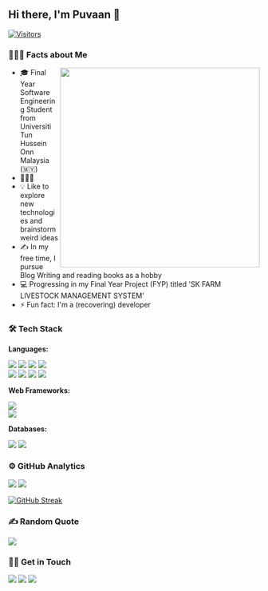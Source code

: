 
## Hi there, I'm Puvaan 👋

[![Visitors](https://api.visitorbadge.io/api/visitors?path=https%3A%2F%2Fgithub.com%2Fpuvaanraaj&label=Total%20profile%20visits&countColor=%23263759)](https://visitorbadge.io/status?path=https%3A%2F%2Fgithub.com%2Fpuvaanraaj)

### 👨🏻‍💻 Facts about Me


<img align="right" src="https://raw.githubusercontent.com/punitkmryh/punitkmryh/master/Developer.gif"  width="400">

- 🎓 Final Year Software Engineering Student from Universiti Tun Hussein Onn Malaysia (🇲🇾)
- 🙇🏻‍♂️ 
- 💡 Like to explore new technologies and brainstorm weird ideas
- ✍️ In my free time, I pursue Blog Writing and reading books as a hobby
- 💻 Progressing in my Final Year Project (FYP) titled 'SK FARM LIVESTOCK MANAGEMENT SYSTEM'
- ⚡ Fun fact: I'm a (recovering) developer

### 🛠 Tech Stack

**Languages:**
<p>
<!-- <img src="https://img.shields.io/badge/Python-3776AB?style=for-the-badge&logo=python&logoColor=white"> -->
<img src="https://img.shields.io/badge/JavaScript-323330?style=for-the-badge&logo=javascript&logoColor=F7DF1E">
<img src="https://img.shields.io/badge/jQuery-0769AD?style=for-the-badge&logo=jquery&logoColor=white">
<img src="https://img.shields.io/badge/HTML5-E34F26?style=for-the-badge&logo=html5&logoColor=white">
<img src="https://img.shields.io/badge/CSS3-1572B6?style=for-the-badge&logo=css3&logoColor=white"><br>
<img src="https://img.shields.io/badge/C-00599C?style=for-the-badge&logo=c&logoColor=white">
<img src="https://img.shields.io/badge/C%23-239120?style=for-the-badge&logo=c-sharp&logoColor=white">
<!-- <img src="https://img.shields.io/badge/C%2B%2B-00599C?style=for-the-badge&logo=c%2B%2B&logoColor=white">  -->
<img src="https://img.shields.io/badge/Java-ED8B00?style=for-the-badge&logo=java&logoColor=white">
<img src="https://img.shields.io/badge/PHP-777BB4?style=for-the-badge&logo=php&logoColor=white">

<!-- ShellScript -->
<!-- <img src="https://img.shields.io/badge/Shell_Script-121011?style=for-the-badge&logo=gnu-bash&logoColor=white"> -->
<!-- MarkDown -->
<!-- <img src="https://img.shields.io/badge/Markdown-000000?style=for-the-badge&logo=markdown&logoColor=white">
<!-- JSON -->
<!-- <img src="https://img.shields.io/badge/json-5E5C5C?style=for-the-badge&logo=json&logoColor=white"> --> 
</p>

**Web Frameworks:**
<p>
<!-- <img src="https://img.shields.io/badge/Django-092E20?style=for-the-badge&logo=django&logoColor=white">
<img src="https://img.shields.io/badge/DJANGO-REST-ff1709?style=for-the-badge&logo=django&logoColor=white&color=ff1709&labelColor=gray"> -->
<!-- <img src="https://img.shields.io/badge/React-20232A?style=for-the-badge&logo=react&logoColor=61DAFB"> -->
<!-- <img alt="Next JS" src="https://img.shields.io/badge/next%20js%20-%23000000.svg?&style=for-the-badge&logo=next.js&logoColor=white"> -->
<img src="https://img.shields.io/badge/Bootstrap-563D7C?style=for-the-badge&logo=bootstrap&logoColor=white"><br>
<img src="https://img.shields.io/badge/Tailwind_CSS-38B2AC?style=for-the-badge&logo=tailwind-css&logoColor=white">
<!-- <img src="https://img.shields.io/badge/Vue.js-35495E?style=for-the-badge&logo=vuedotjs&logoColor=4FC08D"> -->
<!-- <img src="https://img.shields.io/badge/AlpineJS-8BC0D0?style=for-the-badge&logo=alpine.js&logoColor=black"> -->
</p>


<!-- On Proccess Of Learning -->
<!-- **Machine Learning & Data Science Frameworks:**
<p>
<img src="https://img.shields.io/badge/TensorFlow-FF6F00?style=for-the-badge&logo=TensorFlow&logoColor=white">
<img src="https://img.shields.io/badge/scikit_learn-F7931E?style=for-the-badge&logo=scikit-learn&logoColor=white">
<img src="https://img.shields.io/badge/Keras-D00000?style=for-the-badge&logo=Keras&logoColor=white"><br>
<img src="https://img.shields.io/badge/Numpy-777BB4?style=for-the-badge&logo=numpy&logoColor=white">
<img src="https://img.shields.io/badge/Pandas-2C2D72?style=for-the-badge&logo=pandas&logoColor=white">
<img src="https://img.shields.io/badge/Plotly-239120?style=for-the-badge&logo=plotly&logoColor=white">
</p> -->

**Databases:**
<p>
<img src="https://img.shields.io/badge/MySQL-00000F?style=for-the-badge&logo=mysql&logoColor=white">
<!-- <img src="https://img.shields.io/badge/PostgreSQL-316192?style=for-the-badge&logo=postgresql&logoColor=white">
<img src="https://img.shields.io/badge/SQLite-07405E?style=for-the-badge&logo=sqlite&logoColor=white"> -->
<img src="https://img.shields.io/badge/Microsoft%20SQL%20Server-CC2927?style=for-the-badge&logo=microsoft%20sql%20server&logoColor=white">
</p>

<!-- **DevOps and Cloud:**
<p>
<img src="https://img.shields.io/badge/Heroku-430098?style=for-the-badge&logo=heroku&logoColor=white">
<img alt="Azure" src="https://img.shields.io/badge/microsoft%20azure-0089D6?style=for-the-badge&logo=microsoft-azure&logoColor=white"/>
<img src="https://img.shields.io/badge/Google_Cloud-4285F4?style=for-the-badge&logo=google-cloud&logoColor=white"><br>
<img alt="Firebase" src="https://img.shields.io/badge/firebase%20-%23039BE5.svg?&style=for-the-badge&logo=firebase"/>
<img alt="Netlify" src="https://img.shields.io/badge/Netlify-00C7B7?style=for-the-badge&logo=netlify&logoColor=white"/>
</p> -->

<!-- **UI/UX Design:**
<p>
<img alt="Adobe XD" src="https://img.shields.io/badge/adobe%20xd%20-%23FF26BE.svg?&style=for-the-badge&logo=adobe%20xd&logoColor=white"/>
</p> -->

### ⚙️ GitHub Analytics

<p>
<img src="https://github-readme-stats.vercel.app/api?username=puvaanraaj&show_icons=true&theme=react">
<img src="https://github-readme-stats.vercel.app/api/top-langs/?username=puvaanraaj&layout=compact&theme=react&langs_count=8">
</p>


[![GitHub Streak](http://github-readme-streak-stats.herokuapp.com?user=mdrhmn&theme=dark)](https://git.io/streak-stats)

### ✍️ Random Quote
![](https://quotes-github-readme.vercel.app/api?type=horizontal&theme=dark)

### 🤝🏻 Get in Touch

<p>
<a href="https://www.linkedin.com/in/puvaan-raaj-65385a157/"><img src="https://img.shields.io/badge/LinkedIn-0077B5?style=for-the-badge&logo=linkedin&logoColor=white"></a>
<a href="puvaanraaj.hashnode.dev"><img src="https://img.shields.io/badge/Hashnode-2962FF?style=for-the-badge&logo=hashnode&logoColor=white"></a>
<!-- <a href="https://dev.to/mdrhmn"><img src="https://img.shields.io/badge/dev.to-0A0A0A?style=for-the-badge&logo=dev.to&logoColor=white"></a> -->
<a href="mailto:puvaanraaj.work@gmail.com"><img src="https://img.shields.io/badge/Gmail-D14836?style=for-the-badge&logo=gmail&logoColor=white"></a>
</p>
